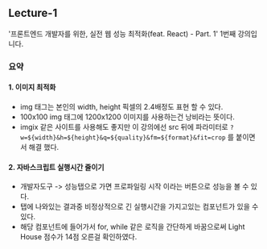 ## Lecture-1

'프론트엔드 개발자를 위한, 실전 웹 성능 최적화(feat. React) - Part. 1' 1번째 강의입니다.

### 요약

#### 1. 이미지 최적화
- img 태그는 본인의 width, height 픽셀의 2.4배정도 표현 할 수 있다. 
- 100x100 img 태그에 1200x1200 이미지를 사용하는건 낭비라는 뜻이다.
- imgix 같은 사이트를 사용해도 좋지만 이 강의에선 src 뒤에 파라미터로 `?w=${width}&h=${height}&q=${quality}&fm=${format}&fit=crop` 를 붙이면서 해결 했다.

#### 2. 자바스크립트 실행시간 줄이기
- 개발자도구 -> 성능탭으로 가면 프로파일링 시작 이라는 버튼으로 성능을 볼 수 있다.
- 탭에 나와있는 결과중 비정상적으로 긴 실행시간을 가지고있는 컴포넌트가 있을 수 있다.
- 해당 컴포넌트에 들어가서 for, while 같은 로직을 간단하게 바꿈으로써 Light House 점수가 14점 오른걸 확인하였다.



